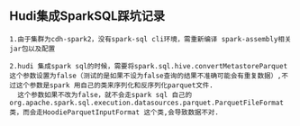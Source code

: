 ## Hudi集成SparkSQL踩坑记录

    1.由于集群为cdh-spark2，没有spark-sql cli环境，需重新编译 spark-assembly相关jar包以及配置
    
    2.hudi 集成spark sql的时候，需要将spark.sql.hive.convertMetastoreParquet这个参数设置为false（测试的是如果不设为false查询的结果不准确可能会有重复数据）,不过这个参数是spark 用自己的类来序列化和反序列化parquet文件.
      这个参数如果不改为false，就不会走spark sql 自己的org.apache.spark.sql.execution.datasources.parquet.ParquetFileFormat类，而会走HoodieParquetInputFormat 这个类,会导致数据不对.